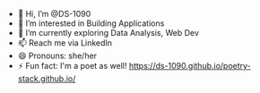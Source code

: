 - 👋 Hi, I’m @DS-1090
- 👀 I’m interested in Building Applications 
- 🌱 I’m currently exploring Data Analysis, Web Dev 
- 📫 Reach me via LinkedIn
- 😄 Pronouns: she/her
- ⚡ Fun fact: I'm a poet as well!
https://ds-1090.github.io/poetry-stack.github.io/
<!---
DS-1090/DS-1090 is a ✨ special ✨ repository because its `README.md` (this file) appears on your GitHub profile.
You can click the Preview link to take a look at your changes.
--->
